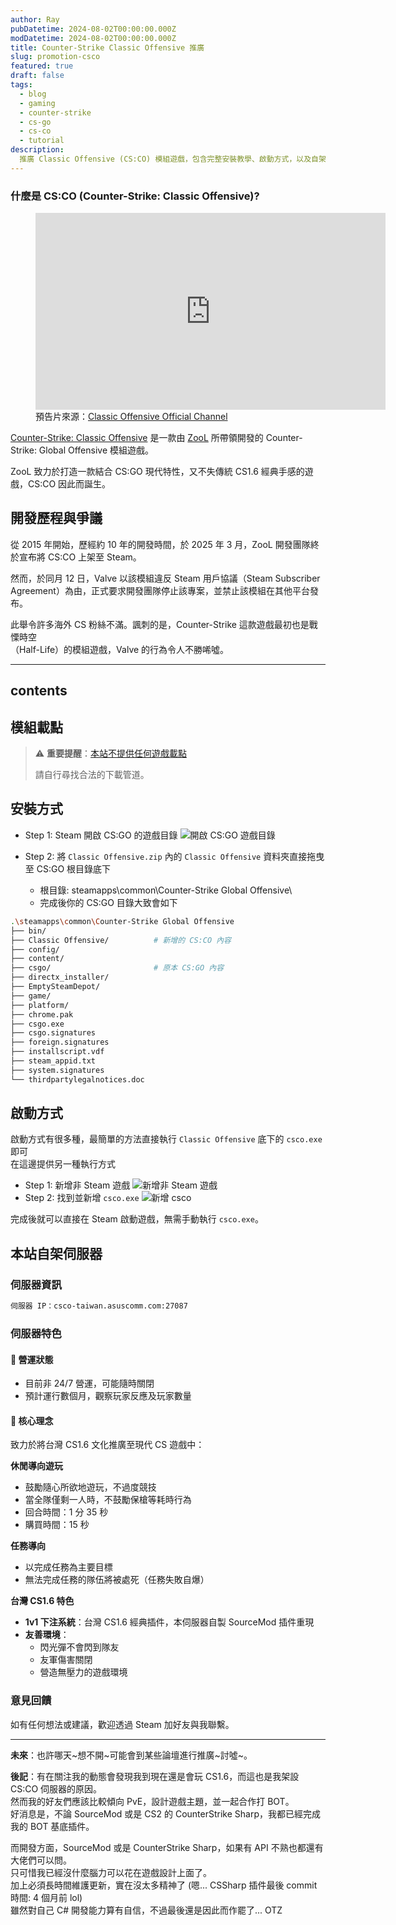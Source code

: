 ```yaml
---
author: Ray
pubDatetime: 2024-08-02T00:00:00.000Z
modDatetime: 2024-08-02T00:00:00.000Z
title: Counter-Strike Classic Offensive 推廣
slug: promotion-csco
featured: true
draft: false
tags:
  - blog
  - gaming
  - counter-strike
  - cs-go
  - cs-co
  - tutorial
description:
  推廣 Classic Offensive (CS:CO) 模組遊戲，包含完整安裝教學、啟動方式，以及自架伺服器資訊。
---
```


### 什麼是 CS:CO (Counter-Strike: Classic Offensive)?

<figure class="flex flex-col items-center">
  <iframe 
    width="560" 
    height="315" 
    src="https://www.youtube.com/embed/2AH8FgWPuYI?si=S5V60KejzznboED7" 
    title="Counter-Strike Classic Offensive 官方預告片" 
    frameborder="0" 
    allow="accelerometer; autoplay; clipboard-write; encrypted-media; gyroscope; picture-in-picture; web-share" 
    referrerpolicy="strict-origin-when-cross-origin" 
    allowfullscreen 
    class="max-w-full">
  </iframe>
  <figcaption class="text-center">
    預告片來源：<a href="https://www.youtube.com/@ClassicOffensive">Classic Offensive Official Channel</a>
  </figcaption>
</figure>

[Counter-Strike: Classic Offensive](https://classic-offensive.net/) 是一款由 [ZooL](https://x.com/ZooL_Smith) 所帶領開發的 Counter-Strike: Global Offensive 模組遊戲。

ZooL 致力於打造一款結合 CS:GO 現代特性，又不失傳統 CS1.6 經典手感的遊戲，CS:CO 因此而誕生。

## 開發歷程與爭議

從 2015 年開始，歷經約 10 年的開發時間，於 2025 年 3 月，ZooL 開發團隊終於宣布將 CS:CO 上架至 Steam。

然而，於同月 12 日，Valve 以該模組違反 Steam 用戶協議（Steam Subscriber Agreement）為由，正式要求開發團隊停止該專案，並禁止該模組在其他平台發布。

此舉令許多海外 CS 粉絲不滿。諷刺的是，Counter-Strike 這款遊戲最初也是戰慄時空\
（Half-Life）的模組遊戲，Valve 的行為令人不勝唏噓。

---

## contents

## 模組載點

> ⚠️ **重要提醒**：[本站不提供任何遊戲載點](https://classicoffensive.net/)
> 
> 請自行尋找合法的下載管道。

## 安裝方式

- Step 1: Steam 開啟 CS:GO 的遊戲目錄
![開啟 CS:GO 遊戲目錄](https://i.meee.com.tw/dECJ9N7.png)

- Step 2: 將 `Classic Offensive.zip` 內的 `Classic Offensive` 資料夾直接拖曳至 CS:GO 根目錄底下
  - 根目錄: steamapps\common\Counter-Strike Global Offensive\
  - 完成後你的 CS:GO 目錄大致會如下

```bash
.\steamapps\common\Counter-Strike Global Offensive
├── bin/
├── Classic Offensive/          # 新增的 CS:CO 內容
├── config/
├── content/
├── csgo/                       # 原本 CS:GO 內容
├── directx_installer/
├── EmptySteamDepot/
├── game/
├── platform/
├── chrome.pak
├── csgo.exe
├── csgo.signatures
├── foreign.signatures
├── installscript.vdf
├── steam_appid.txt
├── system.signatures
└── thirdpartylegalnotices.doc
```

## 啟動方式

啟動方式有很多種，最簡單的方法直接執行 `Classic Offensive` 底下的 `csco.exe` 即可\
在這邊提供另一種執行方式

- Step 1: 新增非 Steam 遊戲
![新增非 Steam 遊戲](https://i.meee.com.tw/ZIUWLVf.png)
- Step 2: 找到並新增 `csco.exe`
![新增 csco](https://i.meee.com.tw/NoVqPFn.png)

完成後就可以直接在 Steam 啟動遊戲，無需手動執行 `csco.exe`。

## 本站自架伺服器

### 伺服器資訊

```bash
伺服器 IP：csco-taiwan.asuscomm.com:27087
```

### 伺服器特色

#### 📢 **營運狀態**
- 目前非 24/7 營運，可能隨時關閉
- 預計運行數個月，觀察玩家反應及玩家數量

#### 🎯 **核心理念**
致力於將台灣 CS1.6 文化推廣至現代 CS 遊戲中：

**休閒導向遊玩**
- 鼓勵隨心所欲地遊玩，不過度競技
- 當全隊僅剩一人時，不鼓勵保槍等耗時行為
- 回合時間：1 分 35 秒
- 購買時間：15 秒

**任務導向**
- 以完成任務為主要目標
- 無法完成任務的隊伍將被處死（任務失敗自爆）

**台灣 CS1.6 特色**
- **1v1 下注系統**：台灣 CS1.6 經典插件，本伺服器自製 SourceMod 插件重現
- **友善環境**：
  - 閃光彈不會閃到隊友
  - 友軍傷害關閉
  - 營造無壓力的遊戲環境

### 意見回饋

如有任何想法或建議，歡迎透過 Steam 加好友與我聯繫。

---

**未來**：也許哪天~想不開~可能會到某些論壇進行推廣~討噓~。

**後記**：有在關注我的動態會發現我到現在還是會玩 CS1.6，而這也是我架設 CS:CO 伺服器的原因。\
然而我的好友們應該比較傾向 PvE，設計遊戲主題，並一起合作打 BOT。\
好消息是，不論 SourceMod 或是 CS2 的 CounterStrike Sharp，我都已經完成我的 BOT 基底插件。

而開發方面，SourceMod 或是 CounterStrike Sharp，如果有 API 不熟也都還有大佬們可以問。\
只可惜我已經沒什麼腦力可以花在遊戲設計上面了。\
加上必須長時間維護更新，實在沒太多精神了 (嗯... CSSharp 插件最後 commit 時間: 4 個月前 lol)\
雖然對自己 C# 開發能力算有自信，不過最後還是因此而作罷了... OTZ